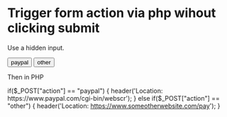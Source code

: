 
# Trigger form action via php wihout clicking submit

Use a hidden input.

<form action="myphp.php" name="form1" method="POST" />
   <input type="hidden" name="action" />
   <input onclick="setHidden(this)" type="button" value="paypal" />
   <input onclick="setHidden(this)" type="button" value="other" />
</form>

<script>
    function setHidden(element) {
       document.form1.action.value = element.value;
       document.form1.submit();
    }
 </script>
Then in PHP

if($_POST["action"] == "paypal") {
    header('Location: https://www.paypal.com/cgi-bin/webscr');
}
else if($_POST["action"] == "other") {
    header('Location: https://www.someotherwebsite.com/pay');
}
